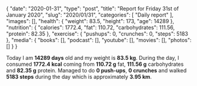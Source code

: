 {
    "date": "2020-01-31",
    "type": "post",
    "title": "Report for Friday 31st of January 2020",
    "slug": "2020\/01\/31",
    "categories": [
        "Daily report"
    ],
    "images": [],
    "health": {
        "weight": 83.5,
        "height": 173,
        "age": 14289
    },
    "nutrition": {
        "calories": 1772.4,
        "fat": 110.72,
        "carbohydrates": 111.56,
        "protein": 82.35
    },
    "exercise": {
        "pushups": 0,
        "crunches": 0,
        "steps": 5183
    },
    "media": {
        "books": [],
        "podcast": [],
        "youtube": [],
        "movies": [],
        "photos": []
    }
}

Today I am <strong>14289 days</strong> old and my weight is <strong>83.5 kg</strong>. During the day, I consumed <strong>1772.4 kcal</strong> coming from <strong>110.72 g</strong> fat, <strong>111.56 g</strong> carbohydrates and <strong>82.35 g</strong> protein. Managed to do <strong>0 push-ups</strong>, <strong>0 crunches</strong> and walked <strong>5183 steps</strong> during the day which is approximately <strong>3.95 km</strong>.